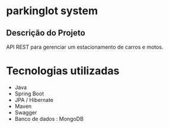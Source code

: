 # parkinglot system
## Descrição do Projeto
API REST para gerenciar um estacionamento de carros e motos.

# Tecnologias utilizadas
- Java
- Spring Boot
- JPA / Hibernate
- Maven
- Swagger
- Banco de dados : MongoDB
